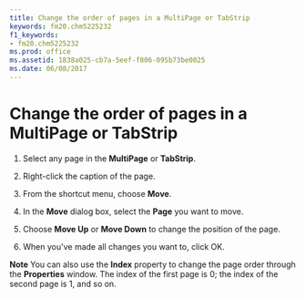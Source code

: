 ```yaml
---
title: Change the order of pages in a MultiPage or TabStrip
keywords: fm20.chm5225232
f1_keywords:
- fm20.chm5225232
ms.prod: office
ms.assetid: 1838a025-cb7a-5eef-f806-095b73be0025
ms.date: 06/08/2017
---
```



# Change the order of pages in a MultiPage or TabStrip




1. Select any page in the **MultiPage** or **TabStrip**.
    
2. Right-click the caption of the page.
    
3. From the shortcut menu, choose **Move**.
    
4. In the **Move** dialog box, select the **Page** you want to move.
    
5. Choose **Move Up** or **Move Down** to change the position of the page.
    
6. When you've made all changes you want to, click OK.
    




 **Note**  You can also use the **Index** property to change the page order through the **Properties** window. The index of the first page is 0; the index of the second page is 1, and so on.


